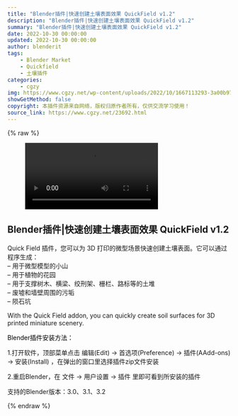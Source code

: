 ```yaml
---
title: "Blender插件|快速创建土壤表面效果 QuickField v1.2"
description: "Blender插件|快速创建土壤表面效果 QuickField v1.2"
summary: "Blender插件|快速创建土壤表面效果 QuickField v1.2"
date: 2022-10-30 00:00:00
updated: 2022-10-30 00:00:00
author: blenderit
tags: 
    - Blender Market
    - Quickfield
    - 土壤插件
categories:
    - cgzy
img: https://www.cgzy.net/wp-content/uploads/2022/10/1667113293-3a00b973841276b.jpg
showGetMethod: false
copyright: 本插件资源来自网络，版权归原作者所有，仅供交流学习使用！
source_link: https://www.cgzy.net/23692.html
---
```


{% raw %}
<figure class="wp-block-video aligncenter"><video controls src="https://cloud.video.taobao.com//play/u/80049544/p/2/e/6/t/1/383138296941.mp4"></video></figure><div class="wp-block-pandastudio-title"><div class="title_style_01"><h2 id="h2-0">Blender插件|快速创建土壤表面效果 QuickField v1.2</h2></div></div><p class="is-style-text-indent-2em">Quick Field 插件，您可以为 3D 打印的微型场景快速创建土壤表面。它可以通过程序生成：<br>– 用于微型模型的小山<br>– 用于植物的花园<br>– 用于支撑树木、横梁、绞刑架、栅栏、路标等的土堆<br>– 废墟和墙壁周围的污垢<br>– 陨石坑</p><p>With the Quick Field addon, you can quickly create soil surfaces for 3D printed miniature scenery.</p><p><mark style="background-color:rgba(0, 0, 0, 0)" class="has-inline-color has-vivid-red-color">Blender插件安装方法：</mark></p><p>1.打开软件，顶部菜单点击 编辑(Edit) → 首选项(Preference) → 插件(AAdd-ons) → 安装(Install) ，在弹出的窗口里选择插件zip文件安装</p><p>2.重启Blender，在 文件 → 用户设置 → 插件 里即可看到所安装的插件</p><div class="wp-block-pandastudio-tips"><div class="tip success "><p>支持的Blender版本：3.0、3.1、3.2</p>
</div></div><p></p>
<div style="display: none">cgzy</div>
{% endraw %}